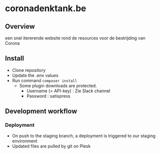 # coronadenktank.be

## Overview

een snel itererende website rond de resources voor de bestrijding van Corona

## Install

* Clone repository
* Update the .env values
* Run command `composer install`
  * Some plugin downloads are protected.
    * Username (= API-key) : Zie Slack channel
    * Password : satispress 

## Development workflow
### Deployment
- On push to the staging branch, a deployment is triggered to our staging environment
- Updated files are pulled by git on Plesk 
